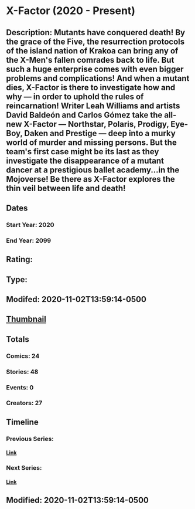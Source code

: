 # X-Factor (2020 - Present)
## Description: Mutants have conquered death! By the grace of the Five, the resurrection protocols of the island nation of Krakoa can bring any of the X-Men's fallen comrades back to life. But such a huge enterprise comes with even bigger problems and complications! And when a mutant dies, X-Factor is there to investigate how and why — in order to uphold the rules of reincarnation! Writer Leah Williams and artists David Baldeón and Carlos Gómez take the all-new X-Factor — Northstar, Polaris, Prodigy, Eye-Boy, Daken and Prestige — deep into a murky world of murder and missing persons. But the team's first case might be its last as they investigate the disappearance of a mutant dancer at a prestigious ballet academy...in the Mojoverse! Be there as X-Factor explores the thin veil between life and death! 
## Dates
### Start Year: 2020
### End Year: 2099
## Rating: 
## Type: 
## Modifed: 2020-11-02T13:59:14-0500
## [Thumbnail](http://i.annihil.us/u/prod/marvel/i/mg/9/00/5fa056726ae1b.jpg)
## Totals
### Comics: 24
### Stories: 48
### Events: 0
### Creators: 27
## Timeline
### Previous Series: 
#### [Link]()
### Next Series: 
#### [Link]()
## Modified: 2020-11-02T13:59:14-0500